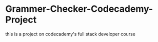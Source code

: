 # Grammer-Checker-Codecademy-Project 
this is a project on codecademy's full stack developer course 